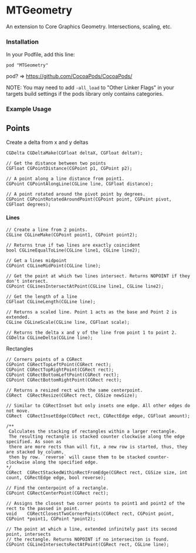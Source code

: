 MTGeometry
==========

An extension to Core Graphics Geometry. Intersections, scaling, etc.

### Installation

In your Podfile, add this line:

    pod "MTGeometry"

pod? => https://github.com/CocoaPods/CocoaPods/

NOTE: You may need to add `-all_load` to "Other Linker Flags" in your targets build settings if the pods library only contains categories.

### Example Usage

## Points

Create a delta from x and y deltas

	CGDelta CGDeltaMake(CGFloat deltaX, CGFloat deltaY);
	
	// Get the distance between two points
	CGFloat	CGPointDistance(CGPoint p1, CGPoint p2);
	
	// A point along a line distance from point1.
	CGPoint CGPointAlongLine(CGLine line, CGFloat distance);
	
	// A point rotated around the pivot point by degrees.
	CGPoint CGPointRotatedAroundPoint(CGPoint point, CGPoint pivot, CGFloat degrees);

#### Lines

	// Create a line from 2 points.
	CGLine CGLineMake(CGPoint point1, CGPoint point2);

	// Returns true if two lines are exactly coincident
	bool CGLineEqualToLine(CGLine line1, CGLine line2);

	// Get a lines midpoint
	CGPoint CGLineMidPoint(CGLine line);

	// Get the point at which two lines intersect. Returns NOPOINT if they don't intersect.
	CGPoint CGLinesIntersectAtPoint(CGLine line1, CGLine line2);

	// Get the length of a line
	CGFloat CGLineLength(CGLine line);

	// Returns a scaled line. Point 1 acts as the base and Point 2 is extended.
	CGLine CGLineScale(CGLine line, CGFloat scale);

	// Returns the delta x and y of the line from point 1 to point 2.
	CGDelta CGLineDelta(CGLine line);

Rectangles

	// Corners points of a CGRect
	CGPoint CGRectTopLeftPoint(CGRect rect);
	CGPoint CGRectTopRightPoint(CGRect rect);
	CGPoint CGRectBottomLeftPoint(CGRect rect);
	CGPoint CGRectBottomRightPoint(CGRect rect);
	
	// Returns a resized rect with the same centerpoint.
	CGRect	CGRectResize(CGRect rect, CGSize newSize);
	
	// Similar to CGRectInset but only insets one edge. All other edges do not move.
	CGRect	CGRectInsetEdge(CGRect rect, CGRectEdge edge, CGFloat amount);
	
	/**
	 Calculates the stacking of rectangles within a larger rectangle.
	 The resulting rectangle is stacked counter clockwise along the edge specified. As soon as
	 there are more rects than will fit, a new row is started, thus, they are stacked by column,
	 then by row. `reverse` will cause them to be stacked counter-clockwise along the specified edge.
	*/
	CGRect	CGRectStackedWithinRectFromEdge(CGRect rect, CGSize size, int count, CGRectEdge edge, bool reverse);
	
	// Find the centerpoint of a rectangle.
	CGPoint CGRectCenterPoint(CGRect rect);
	
	// Assigns the closest two corner points to point1 and point2 of the rect to the passed in point.
	void	CGRectClosestTwoCornerPoints(CGRect rect, CGPoint point, CGPoint *point1, CGPoint *point2);
	
	// The point at which a line, extended infinitely past its second point, intersects
	// the rectangle. Returns NOPOINT if no interseciton is found.
	CGPoint CGLineIntersectsRectAtPoint(CGRect rect, CGLine line);